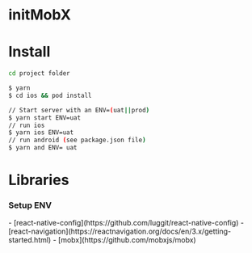 # initMobX


<h1>Install</h1>

```bash
cd project folder

$ yarn
$ cd ios && pod install

// Start server with an ENV=(uat||prod)
$ yarn start ENV=uat
// run ios
$ yarn ios ENV=uat 
// run android (see package.json file)
$ yarn and ENV= uat 
```


<h1>Libraries</h1>

<h3>Setup ENV</h3>
- [react-native-config](https://github.com/luggit/react-native-config)
- [react-navigation](https://reactnavigation.org/docs/en/3.x/getting-started.html)
- [mobx](https://github.com/mobxjs/mobx)

